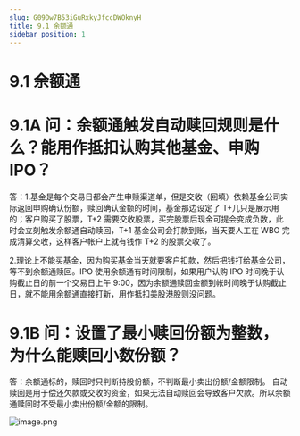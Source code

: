 ```yaml
---
slug: G09Dw7B53iGuRxkyJfccDWOknyH
title: 9.1 余额通
sidebar_position: 1
---
```



# 9.1 余额通


# 9.1A 问：余额通触发自动赎回规则是什么？能用作抵扣认购其他基金、申购 IPO？


答：1.基金是每个交易日都会产生申赎渠道单，但是交收（回填）依赖基金公司实际返回申购确认份额，赎回确认金额的时间，基金那边设定了 T+几只是展示用的；客户购买了股票，T+2 需要交收股票，买完股票后现金可提会变成负数，此时会立刻触发余额通自动赎回，T+1 基金公司会打款到账，当天要人工在 WBO 完成清算交收，这样客户帐户上就有钱作 T+2 的股票交收了。


2.理论上不能买基金，因为购买基金当天就要客户扣款，然后把钱打给基金公司，等不到余额通赎回。IPO 使用余额通有时间限制，如果用户认购 IPO 时间晚于认购截止日的前一个交易日上午 9:00，因为余额通赎回金额到帐时间晚于认购截止日，就不能用余额通直接打新，用作抵扣美股港股则没问题。


# 9.1B 问：设置了最小赎回份额为整数，为什么能赎回小数份额？


答：余额通标的，赎回时只判断持股份额，不判断最小卖出份额/金额限制。
自动赎回是用于偿还欠款或交收的资金，如果无法自动赎回会导致客户欠款。所以余额通赎回时不受最小卖出份额/金额的限制。


![image.png](/assets/7e5a590209cabe91b6a18895f361846b.png)

